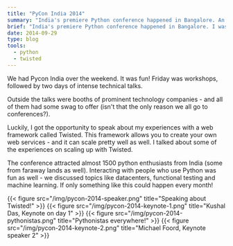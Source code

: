 ```yaml
---
title: "PyCon India 2014"
summary: "India's premiere Python conference happened in Bangalore. An exciting two day - and I spoke about managing high traffic with Twisted!"
brief: "India's premiere Python conference happened in Bangalore. I was a speaker there on Twisted!"
date: 2014-09-29
type: blog
tools:
  - python
  - twisted
---
```


We had Pycon India over the weekend. It was fun! Friday was workshops, followed by two days of intense technical talks.

Outside the talks were booths of prominent technology companies - and all of them had some swag to offer (isn't that the only reason we all go to conferences?).

Luckily, I got the opportunity to speak about my experiences with a web framework called Twisted. This framework allows you to create your own web services - and it can scale pretty well as well. I talked about some of the experiences on scaling up with Twisted.

The conference attracted almost 1500 python enthusiasts from India (some from faraway lands as well). Interacting with people who use Python was fun as well - we discussed topics like datacenters, functional testing and machine learning. If only something like this could happen every month!

{{< figure src="/img/pycon-2014-speaker.png" title="Speaking about Twisted!" >}}
{{< figure src="/img/pycon-2014-keynote-1.png" title="Kushal Das, Keynote on day 1" >}}
{{< figure src="/img/pycon-2014-pythonistas.png" title="Pythonistas everywhere!" >}}
{{< figure src="/img/pycon-2014-keynote-2.png" title="Michael Foord, Keynote speaker 2" >}}

